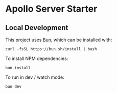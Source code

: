 # Apollo Server Starter

## Local Development

This project uses [Bun](https://bun.sh), which can be installed with:

```shell
curl -fsSL https://bun.sh/install | bash
```

To install NPM dependencies:

```shell
bun install
```

To run in dev / watch mode:

```shell
bun dev
```
